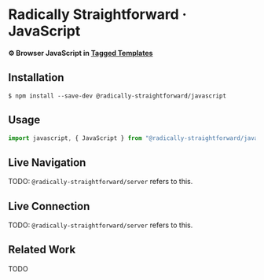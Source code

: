 # Radically Straightforward · JavaScript

**⚙️ Browser JavaScript in [Tagged Templates](https://developer.mozilla.org/en-US/docs/Web/JavaScript/Reference/Template_literals#tagged_templates)**

## Installation

```console
$ npm install --save-dev @radically-straightforward/javascript
```

## Usage

```typescript
import javascript, { JavaScript } from "@radically-straightforward/javascript";
```

<!-- DOCUMENTATION START: ./source/index.mts -->

<!-- DOCUMENTATION END: ./source/index.mts -->

## Live Navigation

TODO: `@radically-straightforward/server` refers to this.

## Live Connection

TODO: `@radically-straightforward/server` refers to this.

## Related Work

TODO
